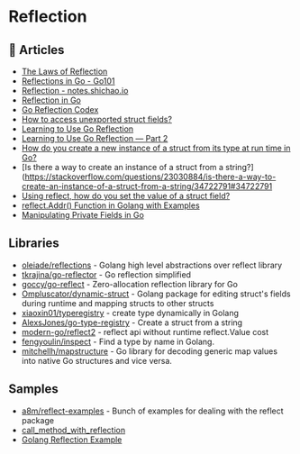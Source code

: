 # Reflection

## 📕 Articles
- [The Laws of Reflection](https://go.dev/blog/laws-of-reflection)
- [Reflections in Go - Go101](https://go101.org/article/reflection.html)
- [Reflection - notes.shichao.io](https://notes.shichao.io/gopl/ch12/)
- [Reflection in Go](https://golangbot.com/reflection/)
- [Go Reflection Codex](https://jimmyfrasche.github.io/go-reflection-codex/)
- [How to access unexported struct fields?](https://stackoverflow.com/a/60598827/581476)
- [Learning to Use Go Reflection](https://medium.com/capital-one-tech/learning-to-use-go-reflection-822a0aed74b7)
- [Learning to Use Go Reflection — Part 2](https://medium.com/capital-one-tech/learning-to-use-go-reflection-part-2-c91657395066)
- [How do you create a new instance of a struct from its type at run time in Go?](https://stackoverflow.com/questions/7850140/how-do-you-create-a-new-instance-of-a-struct-from-its-type-at-run-time-in-go)
- [Is there a way to create an instance of a struct from a string?](https://stackoverflow.com/questions/23030884/is-there-a-way-to-create-an-instance-of-a-struct-from-a-string/34722791#34722791
- [Using reflect, how do you set the value of a struct field?](https://stackoverflow.com/questions/6395076/)
- [reflect.Addr() Function in Golang with Examples](https://www.geeksforgeeks.org/reflect-addr-function-in-golang-with-examples/)
- [Manipulating Private Fields in Go](https://itnext.io/manipulating-private-fields-in-go-4da4ca525717)
## Libraries
- [oleiade/reflections](https://github.com/oleiade/reflections) - Golang high level abstractions over reflect library
- [tkrajina/go-reflector](https://github.com/tkrajina/go-reflector) - Go reflection simplified
- [goccy/go-reflect](https://github.com/goccy/go-reflect) - Zero-allocation reflection library for Go
- [Ompluscator/dynamic-struct](https://github.com/Ompluscator/dynamic-struct) - Golang package for editing struct's fields during runtime and mapping structs to other structs
- [xiaoxin01/typeregistry](https://github.com/xiaoxin01/typeregistry) - create type dynamically in Golang
- [AlexsJones/go-type-registry](https://github.com/AlexsJones/go-type-registry) - Create a struct from a string
- [modern-go/reflect2](https://github.com/modern-go/reflect2) - reflect api without runtime reflect.Value cost
- [fengyoulin/inspect](https://github.com/fengyoulin/inspect) - Find a type by name in Golang.
- [mitchellh/mapstructure](https://github.com/mitchellh/mapstructure) - Go library for decoding generic map values into native Go structures and vice versa.
## Samples
- [a8m/reflect-examples](https://github.com/a8m/reflect-examples) - Bunch of examples for dealing with the reflect package
- [call_method_with_reflection](https://gist.github.com/tkrajina/880eb4b9a10aee28707e2aa764257503)
- [Golang Reflection Example](https://gist.github.com/drewolson/4771479)